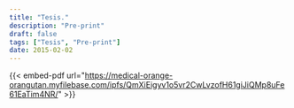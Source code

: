 ```yaml
---
title: "Tesis."
description: "Pre-print"
draft: false
tags: ["Tesis", "Pre-print"]
date: 2015-02-02
---
```



{{< embed-pdf url="https://medical-orange-orangutan.myfilebase.com/ipfs/QmXiEigyv1o5vr2CwLvzofH61giJiQMp8uFe61EaTim4NR/" >}}



